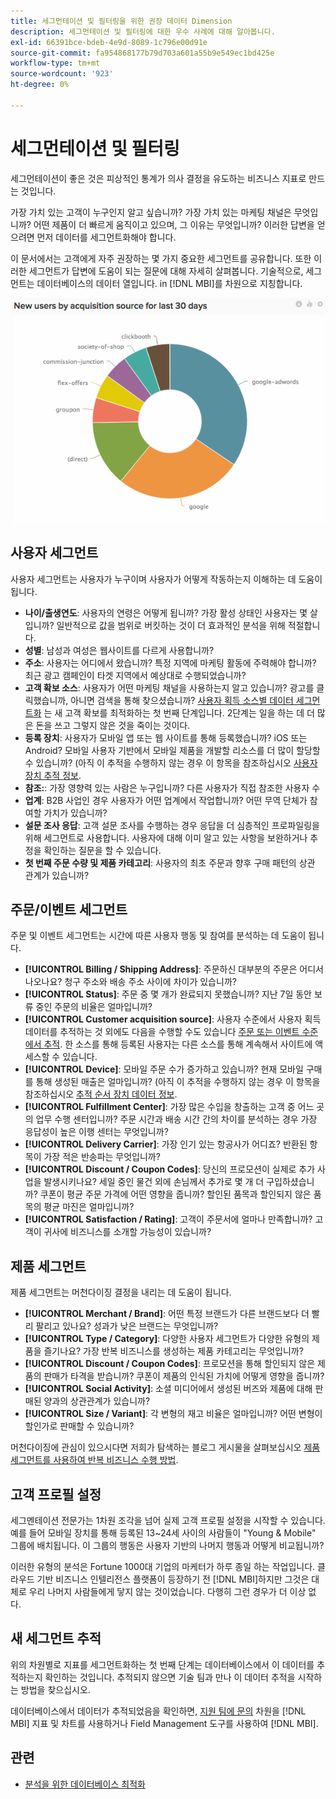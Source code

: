 ```yaml
---
title: 세그먼테이션 및 필터링을 위한 권장 데이터 Dimension
description: 세그먼테이션 및 필터링에 대한 우수 사례에 대해 알아봅니다.
exl-id: 66391bce-bdeb-4e9d-8089-1c796e00d91e
source-git-commit: fa954868177b79d703a601a55b9e549ec1bd425e
workflow-type: tm+mt
source-wordcount: '923'
ht-degree: 0%

---
```


# 세그먼테이션 및 필터링

세그먼테이션이 좋은 것은 피상적인 통계가 의사 결정을 유도하는 비즈니스 지표로 만드는 것입니다.

가장 가치 있는 고객이 누구인지 알고 싶습니까? 가장 가치 있는 마케팅 채널은 무엇입니까? 어떤 제품이 더 빠르게 움직이고 있으며, 그 이유는 무엇입니까? 이러한 답변을 얻으려면 먼저 데이터를 세그먼트화해야 합니다.

이 문서에서는 고객에게 자주 권장하는 몇 가지 중요한 세그먼트를 공유합니다. 또한 이러한 세그먼트가 답변에 도움이 되는 질문에 대해 자세히 살펴봅니다. 기술적으로, 세그먼트는 데이터베이스의 데이터 열입니다. in [!DNL MBI]를 차원으로 지칭합니다.

![](../../mbi/assets/mbi-critical-segments.png)


## 사용자 세그먼트

사용자 세그먼트는 사용자가 누구이며 사용자가 어떻게 작동하는지 이해하는 데 도움이 됩니다.

* **나이/출생연도**: 사용자의 연령은 어떻게 됩니까? 가장 활성 상태인 사용자는 몇 살입니까? 일반적으로 값을 범위로 버킷하는 것이 더 효과적인 분석을 위해 적절합니다.
* **성별**: 남성과 여성은 웹사이트를 다르게 사용합니까?
* **주소**: 사용자는 어디에서 왔습니까? 특정 지역에 마케팅 활동에 주력해야 합니까? 최근 광고 캠페인이 타겟 지역에서 예상대로 수행되었습니까?
* **고객 확보 소스**\: 사용자가 어떤 마케팅 채널을 사용하는지 알고 있습니까? 광고를 클릭했습니까, 아니면 검색을 통해 찾으셨습니까? [사용자 획득 소스별 데이터 세그먼트화](../data-analyst/analysis/google-track-user-acq.md) 는 새 고객 확보를 최적화하는 첫 번째 단계입니다. 2단계는 일을 하는 데 더 많은 돈을 쓰고 그렇지 않은 것을 죽이는 것이다.
* **등록 장치**: 사용자가 모바일 앱 또는 웹 사이트를 통해 등록했습니까? iOS 또는 Android? 모바일 사용자 기반에서 모바일 제품을 개발할 리소스를 더 많이 할당할 수 있습니까? (아직 이 추적을 수행하지 않는 경우 이 항목을 참조하십시오 [사용자 장치 추적 정보](../data-analyst/analysis/track-usr-dev-browser.md).
* **참조:**: 가장 영향력 있는 사람은 누구입니까? 다른 사용자가 직접 참조한 사용자 수
* **업계**: B2B 사업인 경우 사용자가 어떤 업계에서 작업합니까? 어떤 무역 단체가 참여할 가치가 있습니까?
* **설문 조사 응답**: 고객 설문 조사를 수행하는 경우 응답을 더 심층적인 프로파일링을 위해 세그먼트로 사용합니다. 사용자에 대해 이미 알고 있는 사항을 보완하거나 추정을 확인하는 질문을 할 수 있습니다.
* **첫 번째 주문 수량 및 제품 카테고리**: 사용자의 최초 주문과 향후 구매 패턴의 상관 관계가 있습니까?

## 주문/이벤트 세그먼트

주문 및 이벤트 세그먼트는 시간에 따른 사용자 행동 및 참여를 분석하는 데 도움이 됩니다.

* **[!UICONTROL Billing / Shipping Address]**: 주문하신 대부분의 주문은 어디서 나오나요? 청구 주소와 배송 주소 사이에 차이가 있습니까?
* **[!UICONTROL Status]**: 주문 중 몇 개가 완료되지 못했습니까? 지난 7일 동안 보류 중인 주문의 비율은 얼마입니까?
* **[!UICONTROL Customer acquisition source]**: 사용자 수준에서 사용자 획득 데이터를 추적하는 것 외에도 다음을 수행할 수도 있습니다 [주문 또는 이벤트 수준에서 추적](../data-analyst/analysis/google-track-user-acq.md). 한 소스를 통해 등록된 사용자는 다른 소스를 통해 계속해서 사이트에 액세스할 수 있습니다.
* **[!UICONTROL Device]**: 모바일 주문 수가 증가하고 있습니까? 현재 모바일 구매를 통해 생성된 매출은 얼마입니까? (아직 이 추적을 수행하지 않는 경우 이 항목을 참조하십시오 [추적 순서 장치 데이터 정보](../data-analyst/analysis/track-usr-dev-browser.md).
* **[!UICONTROL Fulfillment Center]**: 가장 많은 수입을 창출하는 고객 중 어느 곳의 업무 수행 센터입니까? 주문 시간과 배송 시간 간의 차이를 분석하는 경우 가장 응답성이 높은 이행 센터는 무엇입니까?
* **[!UICONTROL Delivery Carrier]**: 가장 인기 있는 항공사가 어디죠? 반환된 항목이 가장 적은 반송파는 무엇입니까?
* **[!UICONTROL Discount / Coupon Codes]**: 당신의 프로모션이 실제로 추가 사업을 발생시키나요? 세일 중인 물건 외에 손님께서 추가로 몇 개 더 구입하셨습니까? 쿠폰이 평균 주문 가격에 어떤 영향을 줍니까? 할인된 품목과 할인되지 않은 품목의 평균 마진은 얼마입니까?
* **[!UICONTROL Satisfaction / Rating]**: 고객이 주문서에 얼마나 만족합니까? 고객이 귀사에 비즈니스를 소개할 가능성이 있습니까?

## 제품 세그먼트

제품 세그먼트는 머천다이징 결정을 내리는 데 도움이 됩니다.

* **[!UICONTROL Merchant / Brand]**: 어떤 특정 브랜드가 다른 브랜드보다 더 빨리 팔리고 있나요? 성과가 낮은 브랜드는 무엇입니까?
* **[!UICONTROL Type / Category]**: 다양한 사용자 세그먼트가 다양한 유형의 제품을 즐기나요? 가장 반복 비즈니스를 생성하는 제품 카테고리는 무엇입니까?
* **[!UICONTROL Discount / Coupon Codes]**: 프로모션을 통해 할인되지 않은 제품의 판매가 타격을 받습니까? 쿠폰이 제품의 인식된 가치에 어떻게 영향을 줍니까?
* **[!UICONTROL Social Activity]**: 소셜 미디어에서 생성된 버즈와 제품에 대해 판매된 양과의 상관관계가 있습니까?
* **[!UICONTROL Size / Variant]**: 각 변형의 재고 비율은 얼마입니까? 어떤 변형이 할인가로 판매할 수 있습니까?

머천다이징에 관심이 있으시다면 저희가 탐색하는 블로그 게시물을 살펴보십시오 [제품 세그먼트를 사용하여 반복 비즈니스 수행 방법](../data-analyst/analysis/most-value-source-channel.md).

## 고객 프로필 설정

세그멘테이션 전문가는 1차원 조각을 넘어 실제 고객 프로필 설정을 시작할 수 있습니다. 예를 들어 모바일 장치를 통해 등록된 13~24세 사이의 사람들이 &quot;Young &amp; Mobile&quot; 그룹에 배치됩니다. 이 그룹의 행동은 사용자 기반의 나머지 행동과 어떻게 비교됩니까?

이러한 유형의 분석은 Fortune 1000대 기업의 마케터가 하루 종일 하는 작업입니다. 클라우드 기반 비즈니스 인텔리전스 플랫폼이 등장하기 전 [!DNL MBI]하지만 그것은 대체로 우리 나머지 사람들에게 닿지 않는 것이었습니다. 다행히 그런 경우가 더 이상 없다.

## 새 세그먼트 추적

위의 차원별로 지표를 세그먼트화하는 첫 번째 단계는 데이터베이스에서 이 데이터를 추적하는지 확인하는 것입니다. 추적되지 않으면 기술 팀과 만나 이 데이터 추적을 시작하는 방법을 찾으십시오.

데이터베이스에서 데이터가 추적되었음을 확인하면, [지원 팀에 문의](https://experienceleague.adobe.com/docs/commerce-knowledge-base/kb/troubleshooting/miscellaneous/mbi-service-policies.html?lang=en) 차원을 [!DNL MBI] 지표 및 차트를 사용하거나 Field Management 도구를 사용하여 [!DNL MBI].

## 관련

* [분석을 위한 데이터베이스 최적화](../best-practices/opt-db-analysis.md)
